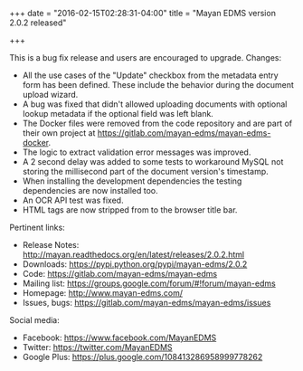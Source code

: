 +++
date = "2016-02-15T02:28:31-04:00"
title = "Mayan EDMS version 2.0.2 released"

+++

This is a bug fix release and users are encouraged to upgrade. Changes:

- All the use cases of the "Update" checkbox from the metadata entry form has been defined. These include the behavior during the document upload wizard.
- A bug was fixed that didn't allowed uploading documents with optional lookup metadata if the optional field was left blank.
- The Docker files were removed from the code repository and are part of their own project at https://gitlab.com/mayan-edms/mayan-edms-docker.
- The logic to extract validation error messages was improved.
- A 2 second delay was added to some tests to workaround MySQL not storing the millisecond part of the document version's timestamp.
- When installing the development dependencies the testing dependencies are now installed too.
- An OCR API test was fixed.
- HTML tags are now stripped from to the browser title bar.

Pertinent links:

- Release Notes: http://mayan.readthedocs.org/en/latest/releases/2.0.2.html
- Downloads: https://pypi.python.org/pypi/mayan-edms/2.0.2
- Code: https://gitlab.com/mayan-edms/mayan-edms
- Mailing list: https://groups.google.com/forum/#!forum/mayan-edms
- Homepage: http://www.mayan-edms.com/
- Issues, bugs: https://gitlab.com/mayan-edms/mayan-edms/issues

Social media:

- Facebook: https://www.facebook.com/MayanEDMS
- Twitter: https://twitter.com/MayanEDMS
- Google Plus: https://plus.google.com/108413286958999778262
